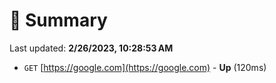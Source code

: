# 📖 Summary
Last updated: **2/26/2023, 10:28:53 AM**

- `GET` [https://google.com](https://google.com) - **Up** (120ms)
